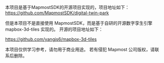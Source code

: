 

本项目是基于MapmostSDK的开源项目实现的，项目地址如下：
 https://github.com/MapmostSDK/digital-twin-park

但是本项目不是直接使用 MapmostSDK，而是基于自研的开源数字孪生引擎 mapbox-3d-tiles 实现的。
开源的项目地址如下：

https://github.com/yangjs6/mapbox-3d-tiles

本项目仅供学习参考，请勿用于商业用途。
若有侵犯 Mapmost 公司版权，请联系后删除。
